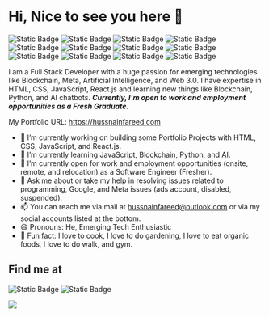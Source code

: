 <!-- ### Hi, Nice to see you here 👋 -->
<h1>Hi, Nice to see you here 👋</h1>

![Static Badge](https://img.shields.io/badge/HTML5-E34F26?style=flat-square&logo=html5&logoColor=white)
![Static Badge](https://img.shields.io/badge/CSS3-1572B6?style=flat-square&logo=css3&logoColor=white)
![Static Badge](https://img.shields.io/badge/Bootstrap-563D7C?style=flat-square&logo=bootstrap&logoColor=white)
![Static Badge](https://img.shields.io/badge/JavaScript-F7DF1E?style=flat-square&logo=javascript&logoColor=black)
![Static Badge](https://img.shields.io/badge/jQuery-0769AD?style=flat-square&logo=jquery&logoColor=white)
![Static Badge](https://img.shields.io/badge/React.js-0081CB?style=flat-square&logo=react&logoColor=61DAFB)
![Static Badge](https://img.shields.io/badge/PHP-777BB4?style=flat-square&logo=php&logoColor=white)
![Static Badge](https://img.shields.io/badge/Node.js-43853D?style=flat-square&logo=node.js&logoColor=white)
![Static Badge](https://img.shields.io/badge/Python-3776AB?style=flat-square&logo=python&logoColor=white)
![Static Badge](https://img.shields.io/badge/MySQL-005C84?style=flat-square&logo=mysql&logoColor=white)
![Static Badge](https://img.shields.io/badge/Wordpress-21759B?style=flat-square&logo=wordpress&logoColor=white)
![Static Badge](https://img.shields.io/badge/Markdown-000000?style=flat-square&logo=markdown&logoColor=white)



I am a Full Stack Developer with a huge passion for emerging technologies like Blockchain, Meta, Artificial Intelligence, and Web 3.0. I have expertise in HTML, CSS, JavaScript, React.js and learning new things like Blockchain, Python, and AI chatbots. <strong><em>Currently, I'm open to work and employment opportunities as a Fresh Graduate.</em></strong>

My Portfolio URL: https://hussnainfareed.com

<!--Here are some ideas to get you started:-->

- 🔭 I’m currently working on building some Portfolio Projects with HTML, CSS, JavaScript, and React.js.
- 🌱 I’m currently learning JavaScript, Blockchain, Python, and AI.
- 👯 I’m currently open for work and employment opportunities (onsite, remote, and relocation) as a Software Engineer (Fresher).
- 💬 Ask me about or take my help in resolving issues related to programming, Google, and Meta issues (ads account, disabled, suspended). 
- 📫 You can reach me via mail at hussnainfareed@outlook.com or via my social accounts listed at the bottom.
- 😄 Pronouns: He, Emerging Tech Enthusiastic
- 🥳 Fun fact: I love to cook, I love to do gardening, I love to eat organic foods, I love to do walk, and gym. 

<h2>Find me at</h2>

![Static Badge](https://img.shields.io/badge/LinkedIn-0077B5?style=flat-square&logo=linkedin&logoColor=white&link=https%3A%2F%2Fwww.linkedin.com%2Fin%2Fhussnainfareeddev%2F)
![Static Badge](https://img.shields.io/badge/Facebook-1877F2?style=flat-square&logo=facebook&logoColor=white&link=https%3A%2F%2Fwww.facebook.com%2FhussnainfareedDev%2F)


![](https://hit.yhype.me/github/profile?user_id=106341319)
<!--![Static Badge](https://img.shields.io/badge/Twitter-1DA1F2?style=flat-square&logo=twitter&logoColor=white&link=https%3A%2F%2Ftwitter.com%2FMHFDev)
  ![Static Badge]()  -->


  
<!--
**hussnainfareedstack/hussnainfareedstack** is a ✨ _special_ ✨ repository because its `README.md` (this file) appears on your GitHub profile.

Here are some ideas to get you started:

- 🔭 I’m currently working on ...
- 🌱 I’m currently learning ...
- 👯 I’m looking to collaborate on ...
- 🤔 I’m looking for help with ...
- 💬 Ask me about ...
- 📫 How to reach me: ...
- 😄 Pronouns: ...
- ⚡ Fun fact: ...
-->
